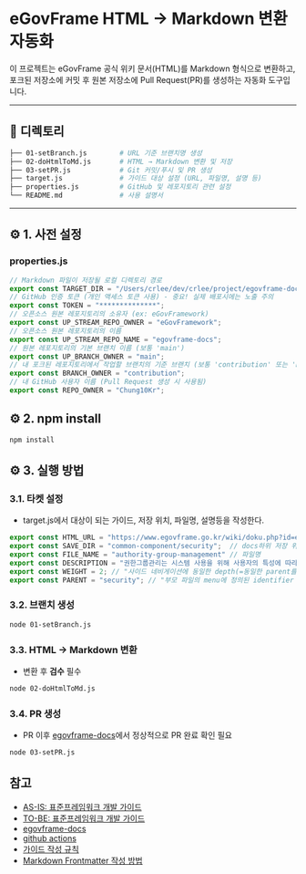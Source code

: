 # eGovFrame HTML → Markdown 변환 자동화

이 프로젝트는 eGovFrame 공식 위키 문서(HTML)를 Markdown 형식으로 변환하고, 포크된 저장소에 커밋 후 원본 저장소에 Pull Request(PR)를 생성하는 자동화 도구입니다.

---

## 📂 디렉토리 

```bash
├── 01-setBranch.js        # URL 기준 브랜치명 생성
├── 02-doHtmlToMd.js       # HTML → Markdown 변환 및 저장
├── 03-setPR.js            # Git 커밋/푸시 및 PR 생성
├── target.js              # 가이드 대상 설정 (URL, 파일명, 설명 등)
├── properties.js          # GitHub 및 레포지토리 관련 설정
└── README.md              # 사용 설명서
```
---

## ⚙️ 1. 사전 설정

### properties.js

```js
// Markdown 파일이 저장될 로컬 디렉토리 경로
export const TARGET_DIR = "/Users/crlee/dev/crlee/project/egovframe-docs";
// GitHub 인증 토큰 (개인 액세스 토큰 사용) - 중요! 실제 배포시에는 노출 주의
export const TOKEN = "**************";
// 오픈소스 원본 레포지토리의 소유자 (ex: eGovFramework)
export const UP_STREAM_REPO_OWNER = "eGovFramework";
// 오픈소스 원본 레포지토리의 이름
export const UP_STREAM_REPO_NAME = "egovframe-docs";
// 원본 레포지토리의 기본 브랜치 이름 (보통 'main')
export const UP_BRANCH_OWNER = "main";
// 내 포크된 레포지토리에서 작업할 브랜치의 기준 브랜치 (보통 'contribution' 또는 'main')
export const BRANCH_OWNER = "contribution";
// 내 GitHub 사용자 이름 (Pull Request 생성 시 사용됨)
export const REPO_OWNER = "Chung10Kr";
```

## ⚙️ 2. npm install
```bash
npm install
```

## ⚙️ 3. 실행 방법

### 3.1. 타켓 설정
- target.js에서 대상이 되는 가이드, 저장 위치, 파일명, 설명등을 작성한다.
```js
export const HTML_URL = "https://www.egovframe.go.kr/wiki/doku.php?id=egovframework:com:v4.3:sec:권한그룹관리"// 복사할 가이드 URL
export const SAVE_DIR = "common-component/security";  // docs하위 저장 위치
export const FILE_NAME = "authority-group-management" // 파일명
export const DESCRIPTION = "권한그룹관리는 시스템 사용을 위해 사용자의 특성에 따라 그룹을 설정하고, 특정 그룹을 선택한 뒤 해당 그룹에 속한 사용자에게 일괄적으로 권한을 부여할 수 있는 관리기능을 제공한다." // 설명
export const WEIGHT = 2; // "사이드 네비게이션에 동일한 depth(=동일한 parent를 가진 자식)에서 정렬하는 순번"
export const PARENT = "security"; // "부모 파일의 menu에 정의된 identifier 값"
```

### 3.2. 브랜치 생성
```bash
node 01-setBranch.js
```

### 3.3. HTML -> Markdown 변환
- 변환 후 **검수** 필수
```bash
node 02-doHtmlToMd.js
```

### 3.4. PR 생성
- PR 이후 [egovframe-docs](https://github.com/eGovFramework/egovframe-docs/pulls)에서 정상적으로 PR 완료 확인 필요
```bash
node 03-setPR.js
```


## 참고
- [AS-IS: 표준프레임워크 개발 가이드](https://www.egovframe.go.kr/wiki/doku.php?id=egovframework:com:v4.3:init_guide)
- [TO-BE: 표준프레임워크 개발 가이드](https://egovframework.github.io/egovframe-docs/)
- [egovframe-docs](https://github.com/eGovFramework/egovframe-docs/pulls)
- [github actions](https://github.com/eGovFramework/egovframe-docs/actions)
- [가이드 작성 규칙](https://github.com/eGovFramework/egovframe-docs/tree/main)
- [Markdown Frontmatter 작성 방법](https://github.com/eGovFramework/egovframe-docs/blob/main/how-to-write-Frontmatter.md)
